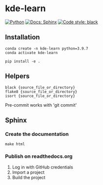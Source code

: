 # kde-learn

<a href="https://www.python.org/"><img alt="Python" src="https://img.shields.io/badge/-Python 3.9+-blue?style=for-the-badge&logo=python&logoColor=white"></a>
<a href="https://kde-learn.readthedocs.io/en/latest//"><img alt="Docs: Sphinx" src="https://readthedocs.org/projects/pip/badge/?version=latest&style=for-the-badge"></a>
<a href="https://black.readthedocs.io/en/stable/"><img alt="Code style: black" src="https://img.shields.io/badge/code%20style-black-black.svg?style=for-the-badge&labelColor=gray"></a>

## Installation

```shell
conda create -n kde-learn python=3.9.7
conda activate kde-learn

pip install -e .
```

## Helpers

```
black {source_file_or_directory}
flake8 {source_file_or_directory}
isort {source_file_or_directory}
```

Pre-commit works with 'git commit'

## Sphinx

### Create the documentation

```
make html
```

### Publish on readthedocs.org

1. Log in with GitHub credentials
2. Import a project
3. Build the project
